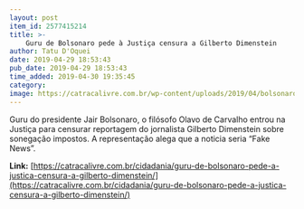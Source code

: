 ```yaml
---
layout: post
item_id: 2577415214
title: >-
    Guru de Bolsonaro pede à Justiça censura a Gilberto Dimenstein
author: Tatu D'Oquei
date: 2019-04-29 18:53:43
pub_date: 2019-04-29 18:53:43
time_added: 2019-04-30 19:35:45
category: 
image: https://catracalivre.com.br/wp-content/uploads/2019/04/bolsonaro-olavo-3.jpg
---
```


Guru do presidente Jair Bolsonaro, o filósofo Olavo de Carvalho entrou na Justiça para censurar reportagem do jornalista Gilberto Dimenstein sobre sonegação impostos. A representação alega que a noticia seria “Fake News”.

**Link:** [https://catracalivre.com.br/cidadania/guru-de-bolsonaro-pede-a-justica-censura-a-gilberto-dimenstein/](https://catracalivre.com.br/cidadania/guru-de-bolsonaro-pede-a-justica-censura-a-gilberto-dimenstein/)

